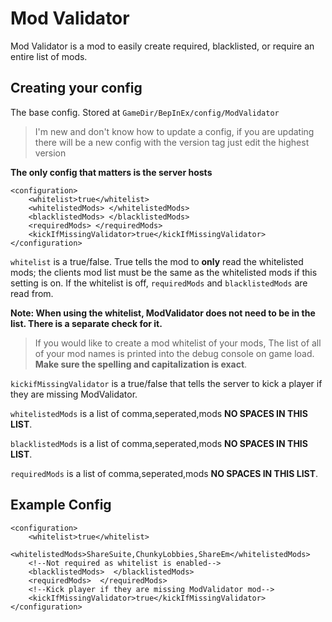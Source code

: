 # Mod Validator
Mod Validator is a mod to easily create required, blacklisted, or require an entire list of mods. 


## Creating your config
The base config. Stored at `GameDir/BepInEx/config/ModValidator`

> I'm new and don't know how to update a config, if you are updating there will be a new config with the version tag just edit the highest version

**The only config that matters is the server hosts**

    <configuration>
	    <whitelist>true</whitelist>
	    <whitelistedMods> </whitelistedMods>
	    <blacklistedMods> </blacklistedMods>
	    <requiredMods> </requiredMods>
	    <kickIfMissingValidator>true</kickIfMissingValidator>
    </configuration>

`whitelist` is a true/false. True tells the mod to **only** read the whitelisted mods; the clients mod list must be the same as the whitelisted mods if this setting is on. If the whitelist is off, `requiredMods` and `blacklistedMods` are read from.

**Note: When using the whitelist, ModValidator does not need to be in the list. There is a separate check for it.**

> If you would like to create a mod whitelist of your mods, The list of all of your mod names is printed into the debug console on game load. **Make sure the spelling and capitalization is exact**.

`kickifMissingValidator` is a true/false that tells the server to kick a player if they are missing ModValidator.

`whitelistedMods` is a list of comma,seperated,mods **NO SPACES IN THIS LIST**.

`blacklistedMods` is a list of comma,seperated,mods **NO SPACES IN THIS LIST**.

`requiredMods` is a list of comma,seperated,mods **NO SPACES IN THIS LIST**.

## Example Config


    <configuration>
	    <whitelist>true</whitelist>
	    <whitelistedMods>ShareSuite,ChunkyLobbies,ShareEm</whitelistedMods>
	    <!--Not required as whitelist is enabled-->
	    <blacklistedMods>  </blacklistedMods>
	    <requiredMods>  </requiredMods>
	    <!--Kick player if they are missing ModValidator mod-->
	    <kickIfMissingValidator>true</kickIfMissingValidator>
    </configuration>
